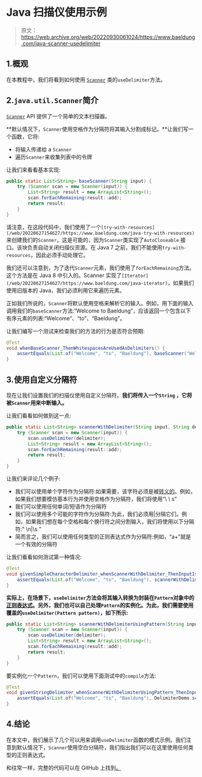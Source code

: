 # Java 扫描仪使用示例

> 原文：<https://web.archive.org/web/20220930061024/https://www.baeldung.com/java-scanner-usedelimiter>

## 1.概观

在本教程中，我们将看到如何使用 [`Scanner`](/web/20220627154627/https://www.baeldung.com/java-scanner) 类的`useDelimiter`方法。

## 2.`java.util.Scanner`简介

[`Scanner`](/web/20220627154627/https://www.baeldung.com/java-scanner) API 提供了一个简单的文本扫描器。

**默认情况下，`Scanner`使用空格作为分隔符将其输入分割成标记。**让我们写一个函数，它将:

*   将输入传递给 a `Scanner`
*   遍历`Scanner`来收集列表中的令牌

让我们来看看基本实现:

```java
public static List<String> baseScanner(String input) {
    try (Scanner scan = new Scanner(input)) {
        List<String> result = new ArrayList<String>();
        scan.forEachRemaining(result::add);
        return result;
    }
}
```

请注意，在这段代码中，我们使用了一个`[try-with-resources](/web/20220627154627/https://www.baeldung.com/java-try-with-resources)` 来创建我们的`Scanner`。这是可能的，因为`Scanner`类实现了`AutoCloseable` 接口。该块负责自动关闭扫描仪资源。在 Java 7 之前，我们不能使用`try-with-resources`，因此必须手动处理它。

我们还可以注意到，为了迭代`Scanner`元素，我们使用了`forEachRemaining`方法。这个方法是在 Java 8 中引入的。Scanner 实现了`[Iterator](/web/20220627154627/https://www.baeldung.com/java-iterator)`，如果我们使用旧版本的 Java，我们必须利用它来遍历元素。

正如我们所说的，`Scanner`将默认使用空格来解析它的输入。例如，用下面的输入调用我们的`baseScanner`方法:“Welcome to Baeldung”，应该返回一个包含以下有序元素的列表:“Welcome”、“to”、“Baeldung”。

让我们编写一个测试来检查我们的方法的行为是否符合预期:

```java
@Test
void whenBaseScanner_ThenWhitespacesAreUsedAsDelimiters() {
    assertEquals(List.of("Welcome", "to", "Baeldung"), baseScanner("Welcome to Baeldung"));
}
```

## 3.使用自定义分隔符

现在让我们设置我们的扫描仪使用自定义分隔符。**我们将传入一个`String` ，它将被`Scanner`用来中断输入。**

让我们看看如何做到这一点:

```java
public static List<String> scannerWithDelimiter(String input, String delimiter) {
    try (Scanner scan = new Scanner(input)) {
        scan.useDelimiter(delimiter); 
        List<String> result = new ArrayList<String>();
        scan.forEachRemaining(result::add);
        return result;
    }
}
```

让我们来评论几个例子:

*   我们可以使用单个字符作为分隔符:如果需要，该字符必须是被[转义的](/web/20220627154627/https://www.baeldung.com/java-regexp-escape-char)。例如，如果我们想要模仿基本行为并使用空格作为分隔符，我们将使用“\ \ s”
*   我们可以使用任何单词/短语作为分隔符
*   我们可以使用多个可能的字符作为分隔符:为此，我们必须用|分隔它们。例如，如果我们想在每个空格和每个换行符之间分割输入，我们将使用以下分隔符:" \n|\\s "
*   简而言之，我们可以使用任何类型的正则表达式作为分隔符:例如，“a+”就是一个有效的分隔符

让我们看看如何测试第一种情况:

```java
@Test
void givenSimpleCharacterDelimiter_whenScannerWithDelimiter_ThenInputIsCorrectlyParsed() {
    assertEquals(List.of("Welcome", "to", "Baeldung"), scannerWithDelimiter("Welcome to Baeldung", "\\s"));
}
```

**实际上，在场景下，`useDelimiter`方法会将其输入转换为封装在`Pattern`对象中的[正则表达式](/web/20220627154627/https://www.baeldung.com/regular-expressions-java)。另外，我们也可以自己处理`Pattern`的实例化。为此，我们需要使用覆盖的`useDelimiter(Pattern pattern)`，如下所示:**

```java
public static List<String> scannerWithDelimiterUsingPattern(String input, Pattern delimiter) {
    try (Scanner scan = new Scanner(input)) {
        scan.useDelimiter(delimiter); 
        List<String> result = new ArrayList<String>();
        scan.forEachRemaining(result::add);
        return result;
    }
}
```

要实例化一个`Pattern`，我们可以使用下面测试中的`compile`方法:

```java
@Test
void givenStringDelimiter_whenScannerWithDelimiterUsingPattern_ThenInputIsCorrectlyParsed() {
    assertEquals(List.of("Welcome", "to", "Baeldung"), DelimiterDemo.scannerWithDelimiterUsingPattern("Welcome to Baeldung", Pattern.compile("\\s")));
}
```

## 4.结论

在本文中，我们展示了几个可以用来调用`useDelimiter`函数的模式示例。我们注意到默认情况下，`Scanner`使用空白分隔符，我们指出我们可以在这里使用任何类型的正则表达式。

和往常一样，完整的代码可以在 GitHub 上找到[。](https://web.archive.org/web/20220627154627/https://github.com/eugenp/tutorials/tree/master/core-java-modules/core-java-9)